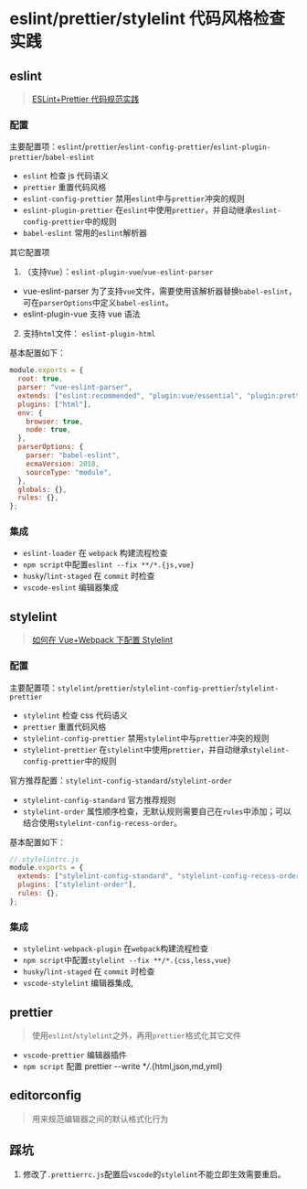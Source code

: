 # eslint/prettier/stylelint 代码风格检查实践

## eslint

> [ESLint+Prettier 代码规范实践](https://zhuanlan.zhihu.com/p/68026905)

### 配置

主要配置项：`eslint`/`prettier`/`eslint-config-prettier`/`eslint-plugin-prettier`/`babel-eslint`

- `eslint` 检查 js 代码语义
- `prettier` 重置代码风格
- `eslint-config-prettier` 禁用`eslint`中与`prettier`冲突的规则
- `eslint-plugin-prettier` 在`eslint`中使用`prettier`，并自动继承`eslint-config-prettier`中的规则
- `babel-eslint` 常用的`eslint`解析器

其它配置项

1. （支持`Vue`）：`eslint-plugin-vue`/`vue-eslint-parser`

- vue-eslint-parser 为了支持`vue`文件，需要使用该解析器替换`babel-eslint`，可在`parserOptions`中定义`babel-eslint`。
- eslint-plugin-vue 支持 vue 语法

2. 支持`html`文件： `eslint-plugin-html`

基本配置如下：

```js
module.exports = {
  root: true,
  parser: "vue-eslint-parser",
  extends: ["eslint:recommended", "plugin:vue/essential", "plugin:prettier/recommended", "prettier/vue"],
  plugins: ["html"],
  env: {
    browser: true,
    node: true,
  },
  parserOptions: {
    parser: "babel-eslint",
    ecmaVersion: 2018,
    sourceType: "module",
  },
  globals: {},
  rules: {},
};
```

### 集成

- `eslint-loader` 在 `webpack` 构建流程检查
- `npm script`中配置`eslint --fix **/*.{js,vue}`
- `husky`/`lint-staged` 在 `commit` 时检查
- `vscode-eslint` 编辑器集成

## stylelint

> [如何在 Vue+Webpack 下配置 Stylelint](https://www.jianshu.com/p/8a33aa5e34b5)

### 配置

主要配置项：`stylelint`/`prettier`/`stylelint-config-prettier`/`stylelint-prettier`

- `stylelint` 检查 css 代码语义
- `prettier` 重置代码风格
- `stylelint-config-prettier` 禁用`stylelint`中与`prettier`冲突的规则
- `stylelint-prettier` 在`stylelint`中使用`prettier`，并自动继承`stylelint-config-prettier`中的规则

官方推荐配置：`stylelint-config-standard`/`stylelint-order`

- `stylelint-config-standard` 官方推荐规则
- `stylelint-order` 属性顺序检查，无默认规则需要自己在`rules`中添加；可以结合使用`stylelint-config-recess-order`。

基本配置如下：

```js
//.stylelintrc.js
module.exports = {
  extends: ["stylelint-config-standard", "stylelint-config-recess-order", "stylelint-prettier/recommended"],
  plugins: ["stylelint-order"],
  rules: {},
};
```

### 集成

- `stylelint-webpack-plugin` 在`webpack`构建流程检查
- `npm script`中配置`stylelint --fix **/*.{css,less,vue}`
- `husky`/`lint-staged` 在 `commit` 时检查
- `vscode-stylelint` 编辑器集成,

## prettier

> 使用`eslint`/`stylelint`之外，再用`prettier`格式化其它文件

- `vscode-prettier` 编辑器插件
- `npm script` 配置 prettier --write \*_/_.{html,json,md,yml}

## editorconfig

> 用来规范编辑器之间的默认格式化行为

## 踩坑

1. 修改了`.prettierrc.js`配置后`vscode`的`stylelint`不能立即生效需要重启。
